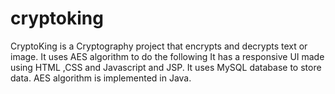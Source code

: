 # cryptoking
CryptoKing is a Cryptography project that encrypts and decrypts text or image.
It uses AES algorithm to do the following
It has a responsive UI made using HTML ,CSS and Javascript and JSP.
It uses MySQL database to store data.
AES algorithm is implemented in Java.
